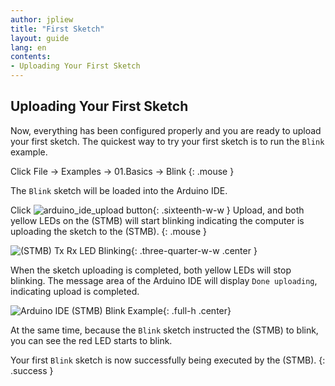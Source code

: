```yaml
---
author: jpliew
title: "First Sketch"
layout: guide
lang: en
contents:
- Uploading Your First Sketch
---
```


## Uploading Your First Sketch

Now, everything has been configured properly and you are ready to upload your first sketch. The quickest way to try your first sketch is to run the `Blink` example. 

Click File -> Examples -> 01.Basics -> Blink
{: .mouse }

The `Blink` sketch will be loaded into the Arduino IDE.

Click ![arduino_ide_upload button](img/arduino_ide_upload_icon.svg){: .sixteenth-w-w } Upload, and both yellow LEDs on the (STMB) will start blinking indicating the computer is uploading the sketch to the (STMB).
{: .mouse }

![(STMB) Tx Rx LED Blinking](img/stemtera_tx_rx_blink.svg){: .three-quarter-w-w .center } 

When the sketch uploading is completed, both yellow LEDs will stop blinking. The message area of the Arduino IDE will display `Done uploading`, indicating upload is completed.

![Arduino IDE (STMB) Blink Example](img/arduino_ide_blink.svg){: .full-h .center}

At the same time, because the `Blink` sketch instructed the (STMB) to blink, you can see the red LED starts to blink.

Your first `Blink` sketch is now successfully being executed by the (STMB).
{: .success }

